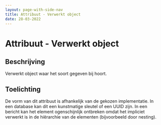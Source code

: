 ```yaml
---
layout: page-with-side-nav
title: Attribuut - Verwerkt object
date: 28-03-2022
---
```


# Attribuut - Verwerkt object

## Beschrijving
Verwerkt object waar het soort gegeven bij hoort.

## Toelichting
De vorm van dit attribuut is afhankelijk van de gekozen implementatie. In een database kan dit een kunstmatige sleutel of een UUID zijn. In een bericht kan het element ogenschijnlijk ontbreken omdat het impliciet verwerkt is in de hiërarchie van de elementen (bijvoorbeeld door nesting).
